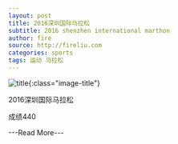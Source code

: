 ```yaml
---
layout: post
title: 2016深圳国际马拉松
subtitle: 2016 shenzhen international marthon
author: fire
source: http://fireliu.com
categories: sports 
tags: 运动 马拉松
---
```


![title](http://image.sideproject.cn/titles/title_007.jpg){:class="image-title"}

2016深圳国际马拉松

成绩440

---Read More---
